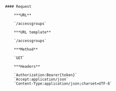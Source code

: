     #### Request

        ***URL**

        `/accessgroups`

        ***URL template**

        `/accessgroups`

        ***Method**

        `GET`

        ***Headers**

        `Authorization:Bearer{token}`
        `Accept:application/json`
        `Content-Type:application/json;charset=UTF-8`

